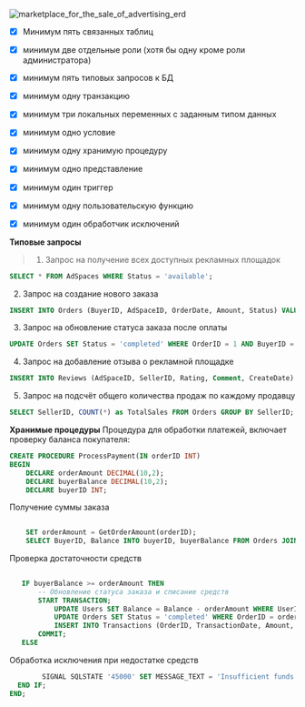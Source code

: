 ![marketplace_for_the_sale_of_advertising_erd](https://github.com/kuistal/marketplace_for_the_sale_of_advertising/assets/73898978/daf4a64f-d2da-4559-95a9-8886ad81aa4c)
- [x] Минимум пять связанных таблиц
- [x] минимум две отдельные роли (хотя бы одну кроме роли администратора)
- [x] минимум пять типовых запросов к БД
- [x] минимум одну транзакцию
- [x] минимум три локальных переменных с заданным типом данных
- [x] минимум одно условие
- [x] минимум одну хранимую процедуру
- [x] минимум одно представление
- [x] минимум один триггер
- [x] минимум одну пользовательскую функцию
- [x] минимум один обработчик исключений



 **Типовые запросы**
> 1. Запрос на получение всех доступных рекламных площадок
```sql
SELECT * FROM AdSpaces WHERE Status = 'available';
```
2. Запрос на создание нового заказа
```sql
INSERT INTO Orders (BuyerID, AdSpaceID, OrderDate, Amount, Status) VALUES (5, 19, NOW(), 80.00, 'pending');
```
3. Запрос на обновление статуса заказа после оплаты
```sql
UPDATE Orders SET Status = 'completed' WHERE OrderID = 1 AND BuyerID = 9;
```
4. Запрос на добавление отзыва о рекламной площадке
```sql
INSERT INTO Reviews (AdSpaceID, SellerID, Rating, Comment, CreateDate) VALUES (16, 5, 4, 'Very engaging ad format.', NOW());
```
5. Запрос на подсчёт общего количества продаж по каждому продавцу
```sql
SELECT SellerID, COUNT(*) as TotalSales FROM Orders GROUP BY SellerID;
```

**Хранимые процедуры**
Процедура для обработки платежей, включает проверку баланса покупателя:

```sql
CREATE PROCEDURE ProcessPayment(IN orderID INT)
BEGIN
    DECLARE orderAmount DECIMAL(10,2);
    DECLARE buyerBalance DECIMAL(10,2);
    DECLARE buyerID INT;
```
Получение суммы заказа
```sql
   
    SET orderAmount = GetOrderAmount(orderID);
    SELECT BuyerID, Balance INTO buyerID, buyerBalance FROM Orders JOIN Users ON Orders.BuyerID = Users.UserID WHERE OrderID = orderID;
```
Проверка достаточности средств
 ```sql
   
    IF buyerBalance >= orderAmount THEN
        -- Обновление статуса заказа и списание средств
        START TRANSACTION;
            UPDATE Users SET Balance = Balance - orderAmount WHERE UserID = buyerID;
            UPDATE Orders SET Status = 'completed' WHERE OrderID = orderID;
            INSERT INTO Transactions (OrderID, TransactionDate, Amount, Type) VALUES (orderID, NOW(), orderAmount, 'debit');
        COMMIT;
    ELSE
```
Обработка исключения при недостатке средств

```sql
        SIGNAL SQLSTATE '45000' SET MESSAGE_TEXT = 'Insufficient funds';
  END IF;
END;
```
